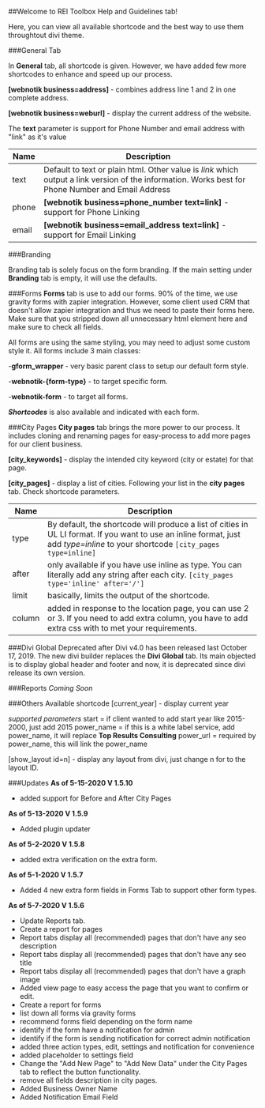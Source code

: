 ##Welcome to REI Toolbox Help and Guidelines tab!

Here, you can view all available shortcode and the best way to use them throughtout divi theme.

###General Tab

In **General** tab, all shortcode is given. However, we have added few more shortcodes to enhance and speed up our process.

**[webnotik business=address]** - combines address line 1 and 2 in one complete address.

**[webnotik business=weburl]** - display the current address of the website.

The **text** parameter is support for Phone Number and email address with "link" as it's value

Name | Description
---- | ----
text | Default to text or plain html. Other value is _link_ which output a link version of the information. Works best for Phone Number and Email Address
phone | **[webnotik business=phone_number text=link]** - support for Phone Linking
email | **[webnotik business=email_address text=link]** - support for Email Linking


###Branding

Branding tab is solely focus on the form branding. If the main setting under **Branding** tab is empty, it will use the defaults. 


###Forms
**Forms** tab is use to add our forms. 90% of the time, we use gravity forms with zapier integration. However, some client used CRM that doesn't allow zapier integration and thus we need to paste their forms here. Make sure that you stripped down all unnecessary html element here and make sure to check all fields. 

All forms are using the same styling, you may need to adjust some custom style it. All forms include 3 main classes:

-**gform_wrapper** - very basic parent class to setup our default form style.

-**webnotik-{form-type}** - to target specific form.

-**webnotik-form** - to target all forms.

_**Shortcodes**_ is also available and indicated with each form.


###City Pages
**City pages** tab brings the more power to our process. It includes cloning and renaming pages for easy-process to add more pages for our client business.

**[city_keywords]** - display the intended city keyword (city or estate) for that page.

**[city_pages]** - display a list of cities. Following your list in the **city pages** tab.
Check shortcode parameters.

Name | Description
---- | ----
type | By default, the shortcode will produce a list of cities in UL LI format. If you want to use an inline format, just add _type=inline_ to your shortcode `[city_pages type=inline]`
after | only available if you have use inline as type. You can literally add any string after each city. `[city_pages type='inline' after='/']`
limit | basically, limits the output of the shortcode.
column | added in response to the location page, you can use 2 or 3. If you need to add extra column,  you have to add extra css with to met your requirements.


###Divi Global
Deprecated after Divi v4.0 has been released last October 17, 2019. The new divi builder replaces the **Divi Global** tab. Its main objected is to display global header and footer and now, it is deprecated since divi release its own version.


###Reports
_Coming Soon_


###Others
Available shortcode
[current_year] - display current year

_supported parameters_
start = if client wanted to add start year like 2015-2000, just add 2015
power_name = if this is a white label service, add power_name, it will replace **Top Results Consulting**
power_url = required by power_name, this will link the power_name

[show_layout id=n] - display any layout from divi, just change n for to the layout ID.


###Updates 
**As of 5-15-2020 V 1.5.10**
- added support for Before and After City Pages

**As of 5-13-2020 V 1.5.9**
- Added plugin updater

**As of 5-2-2020 V 1.5.8**
- added extra verification on the extra form.

**As of 5-1-2020 V 1.5.7**
- Added 4 new extra form fields in Forms Tab to support other form types.

**As of 5-7-2020 V 1.5.6**
- Update Reports tab.
- Create a report for pages
- Report tabs display all (recommended) pages that don't have any seo description
- Report tabs display all (recommended) pages that don't have any seo title
- Report tabs display all (recommended) pages that don't have a graph image
- Added view page to easy access the page that you want to confirm or edit.
- Create a report for forms
- list down all forms via gravity forms
- recommend forms field depending on the form name
- identify if the form have a notification for admin
- identify if the form is sending notification for correct admin notification
- added three action types, edit, settings and notification for convenience
- added placeholder to settings field
- Change the "Add New Page" to "Add New Data" under the City Pages tab to reflect the button functionality.
- remove all fields description in city pages.
- Added Business Owner Name
- Added Notification Email Field